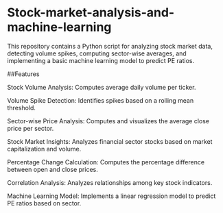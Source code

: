 # Stock-market-analysis-and-machine-learning
This repository contains a Python script for analyzing stock market data, detecting volume spikes, computing sector-wise averages, and implementing a basic machine learning model to predict PE ratios.

##Features

Stock Volume Analysis: Computes average daily volume per ticker.

Volume Spike Detection: Identifies spikes based on a rolling mean threshold.

Sector-wise Price Analysis: Computes and visualizes the average close price per sector.

Stock Market Insights: Analyzes financial sector stocks based on market capitalization and volume.

Percentage Change Calculation: Computes the percentage difference between open and close prices.

Correlation Analysis: Analyzes relationships among key stock indicators.

Machine Learning Model: Implements a linear regression model to predict PE ratios based on sector.
